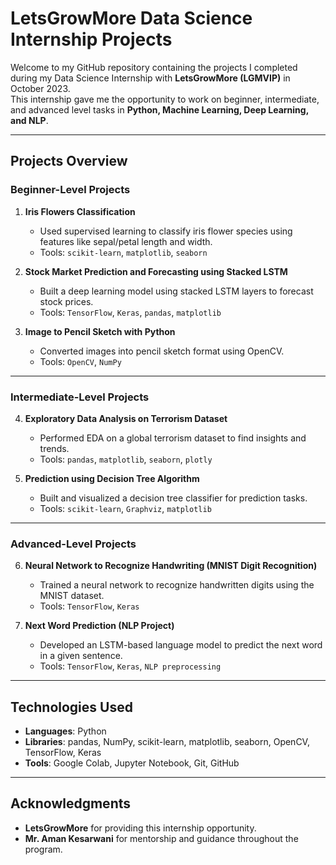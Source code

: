 # LetsGrowMore Data Science Internship Projects

Welcome to my GitHub repository containing the projects I completed during my Data Science Internship with **LetsGrowMore (LGMVIP)** in October 2023.  
This internship gave me the opportunity to work on beginner, intermediate, and advanced level tasks in **Python, Machine Learning, Deep Learning, and NLP**.

---

## Projects Overview

### Beginner-Level Projects
1. **Iris Flowers Classification**
   - Used supervised learning to classify iris flower species using features like sepal/petal length and width.
   - Tools: `scikit-learn`, `matplotlib`, `seaborn`

2. **Stock Market Prediction and Forecasting using Stacked LSTM**
   - Built a deep learning model using stacked LSTM layers to forecast stock prices.
   - Tools: `TensorFlow`, `Keras`, `pandas`, `matplotlib`

3. **Image to Pencil Sketch with Python**
   - Converted images into pencil sketch format using OpenCV.
   - Tools: `OpenCV`, `NumPy`

---

### Intermediate-Level Projects
4. **Exploratory Data Analysis on Terrorism Dataset**
   - Performed EDA on a global terrorism dataset to find insights and trends.
   - Tools: `pandas`, `matplotlib`, `seaborn`, `plotly`

5. **Prediction using Decision Tree Algorithm**
   - Built and visualized a decision tree classifier for prediction tasks.
   - Tools: `scikit-learn`, `Graphviz`, `matplotlib`

---

### Advanced-Level Projects
6. **Neural Network to Recognize Handwriting (MNIST Digit Recognition)**
   - Trained a neural network to recognize handwritten digits using the MNIST dataset.
   - Tools: `TensorFlow`, `Keras`

7. **Next Word Prediction (NLP Project)**
   - Developed an LSTM-based language model to predict the next word in a given sentence.
   - Tools: `TensorFlow`, `Keras`, `NLP preprocessing`

---

## Technologies Used
- **Languages**: Python
- **Libraries**: pandas, NumPy, scikit-learn, matplotlib, seaborn, OpenCV, TensorFlow, Keras
- **Tools**: Google Colab, Jupyter Notebook, Git, GitHub

---

## Acknowledgments
- **LetsGrowMore** for providing this internship opportunity.
- **Mr. Aman Kesarwani** for mentorship and guidance throughout the program.

